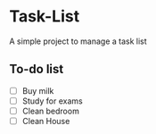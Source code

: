# Task-List
A simple project to manage a task list

## To-do list
- [ ] Buy milk
- [ ] Study for exams
- [ ] Clean bedroom
- [ ] Clean House
